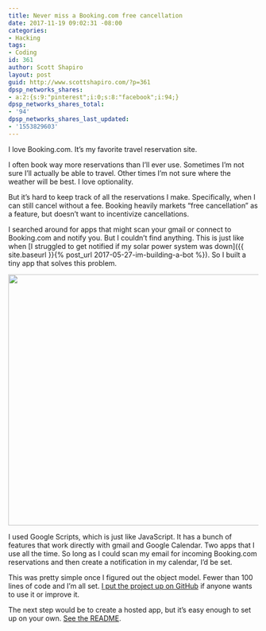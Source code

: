 ```yaml
---
title: Never miss a Booking.com free cancellation
date: 2017-11-19 09:02:31 -08:00
categories:
- Hacking
tags:
- Coding
id: 361
author: Scott Shapiro
layout: post
guid: http://www.scottshapiro.com/?p=361
dpsp_networks_shares:
- a:2:{s:9:"pinterest";i:0;s:8:"facebook";i:94;}
dpsp_networks_shares_total:
- '94'
dpsp_networks_shares_last_updated:
- '1553829603'
---
```


I love Booking.com. It&#8217;s my favorite travel reservation site.

I often book way more reservations than I&#8217;ll ever use. Sometimes I&#8217;m not sure I&#8217;ll actually be able to travel. Other times I&#8217;m not sure where the weather will be best. I love optionality.

But it&#8217;s hard to keep track of all the reservations I make. Specifically, when I can still cancel without a fee. Booking heavily markets &#8220;free cancellation&#8221; as a feature, but doesn&#8217;t want to incentivize cancellations.

I searched around for apps that might scan your gmail or connect to Booking.com and notify you. But I couldn&#8217;t find anything. This is just like when [I struggled to get notified if my solar power system was down]({{ site.baseurl }}{% post_url 2017-05-27-im-building-a-bot %}).
So I built a tiny app that solves this problem.

<img src="/wp-content/uploads/2017/11/Screen-Shot-2017-11-19-at-4.57.55-PM-1024x505.png" alt="" width="1024" height="505" />

I used Google Scripts, which is just like JavaScript. It has a bunch of features that work directly with gmail and Google Calendar. Two apps that I use all the time. So long as I could scan my email for incoming Booking.com reservations and then create a notification in my calendar, I&#8217;d be set.

This was pretty simple once I figured out the object model. Fewer than 100 lines of code and I&#8217;m all set. [I put the project up on GitHub](https://github.com/scottshapiro/bookingNotifications) if anyone wants to use it or improve it.

The next step would be to create a hosted app, but it&#8217;s easy enough to set up on your own. [See the README](https://github.com/scottshapiro/bookingNotifications/blob/master/README.md).
